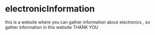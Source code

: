 # electronicInformation
this is a website where you can gather information about electronics , so gather information in this website THANK YOU
